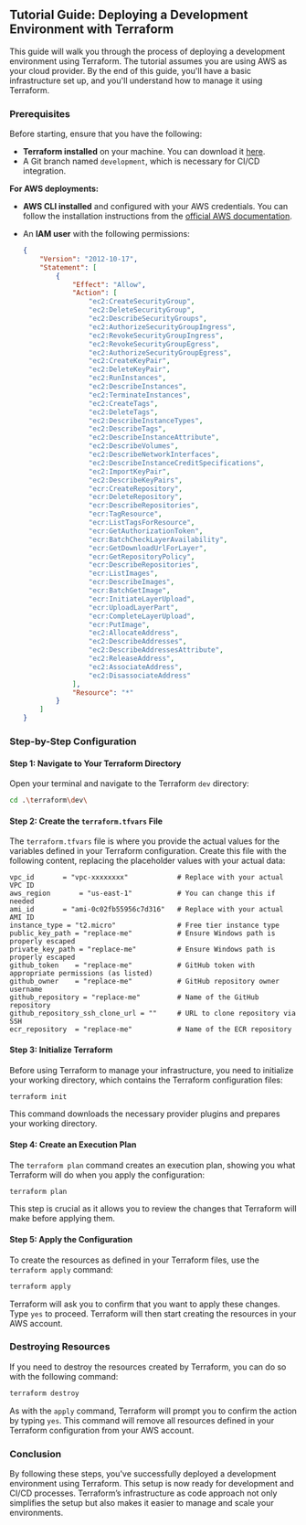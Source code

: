 ## Tutorial Guide: Deploying a Development Environment with Terraform

This guide will walk you through the process of deploying a development environment using Terraform. The tutorial assumes you are using AWS as your cloud provider. By the end of this guide, you'll have a basic infrastructure set up, and you'll understand how to manage it using Terraform.

### Prerequisites

Before starting, ensure that you have the following:

- **Terraform installed** on your machine. You can download it [here](https://www.terraform.io/downloads.html).
- A Git branch named `development`, which is necessary for CI/CD integration.

**For AWS deployments:**

- **AWS CLI installed** and configured with your AWS credentials. You can follow the installation instructions from the [official AWS documentation](https://docs.aws.amazon.com/cli/latest/userguide/install-cliv2.html).
- An **IAM user** with the following permissions:

  ```json
  {
      "Version": "2012-10-17",
      "Statement": [
          {
              "Effect": "Allow",
              "Action": [
                  "ec2:CreateSecurityGroup",
                  "ec2:DeleteSecurityGroup",
                  "ec2:DescribeSecurityGroups",
                  "ec2:AuthorizeSecurityGroupIngress",
                  "ec2:RevokeSecurityGroupIngress",
                  "ec2:RevokeSecurityGroupEgress",
                  "ec2:AuthorizeSecurityGroupEgress",
                  "ec2:CreateKeyPair",
                  "ec2:DeleteKeyPair",
                  "ec2:RunInstances",
                  "ec2:DescribeInstances",
                  "ec2:TerminateInstances",
                  "ec2:CreateTags",
                  "ec2:DeleteTags",
                  "ec2:DescribeInstanceTypes",
                  "ec2:DescribeTags",
                  "ec2:DescribeInstanceAttribute",
                  "ec2:DescribeVolumes",
                  "ec2:DescribeNetworkInterfaces",
                  "ec2:DescribeInstanceCreditSpecifications",
                  "ec2:ImportKeyPair",
                  "ec2:DescribeKeyPairs",
                  "ecr:CreateRepository",
                  "ecr:DeleteRepository",
                  "ecr:DescribeRepositories",
                  "ecr:TagResource",
                  "ecr:ListTagsForResource",
                  "ecr:GetAuthorizationToken",
                  "ecr:BatchCheckLayerAvailability",
                  "ecr:GetDownloadUrlForLayer",
                  "ecr:GetRepositoryPolicy",
                  "ecr:DescribeRepositories",
                  "ecr:ListImages",
                  "ecr:DescribeImages",
                  "ecr:BatchGetImage",
                  "ecr:InitiateLayerUpload",
                  "ecr:UploadLayerPart",
                  "ecr:CompleteLayerUpload",
                  "ecr:PutImage",
                  "ec2:AllocateAddress",
                  "ec2:DescribeAddresses",
                  "ec2:DescribeAddressesAttribute",
                  "ec2:ReleaseAddress",
                  "ec2:AssociateAddress",
                  "ec2:DisassociateAddress"
              ],
              "Resource": "*"
          }
      ]
  }
  ```

### Step-by-Step Configuration

#### Step 1: Navigate to Your Terraform Directory

Open your terminal and navigate to the Terraform `dev` directory:

```bash
cd .\terraform\dev\
```

#### Step 2: Create the `terraform.tfvars` File

The `terraform.tfvars` file is where you provide the actual values for the variables defined in your Terraform configuration. Create this file with the following content, replacing the placeholder values with your actual data:

```hcl
vpc_id       = "vpc-xxxxxxxx"            # Replace with your actual VPC ID
aws_region       = "us-east-1"           # You can change this if needed
ami_id       = "ami-0c02fb55956c7d316"   # Replace with your actual AMI ID
instance_type = "t2.micro"               # Free tier instance type
public_key_path = "replace-me"           # Ensure Windows path is properly escaped
private_key_path = "replace-me"          # Ensure Windows path is properly escaped
github_token    = "replace-me"           # GitHub token with appropriate permissions (as listed)
github_owner    = "replace-me"           # GitHub repository owner username
github_repository = "replace-me"         # Name of the GitHub repository
github_repository_ssh_clone_url = ""     # URL to clone repository via SSH
ecr_repository  = "replace-me"           # Name of the ECR repository
```

#### Step 3: Initialize Terraform

Before using Terraform to manage your infrastructure, you need to initialize your working directory, which contains the Terraform configuration files:

```bash
terraform init
```

This command downloads the necessary provider plugins and prepares your working directory.

#### Step 4: Create an Execution Plan

The `terraform plan` command creates an execution plan, showing you what Terraform will do when you apply the configuration:

```bash
terraform plan
```

This step is crucial as it allows you to review the changes that Terraform will make before applying them.

#### Step 5: Apply the Configuration

To create the resources as defined in your Terraform files, use the `terraform apply` command:

```bash
terraform apply
```

Terraform will ask you to confirm that you want to apply these changes. Type `yes` to proceed. Terraform will then start creating the resources in your AWS account.

### Destroying Resources

If you need to destroy the resources created by Terraform, you can do so with the following command:

```bash
terraform destroy
```

As with the `apply` command, Terraform will prompt you to confirm the action by typing `yes`. This command will remove all resources defined in your Terraform configuration from your AWS account.

### Conclusion

By following these steps, you've successfully deployed a development environment using Terraform. This setup is now ready for development and CI/CD processes. Terraform’s infrastructure as code approach not only simplifies the setup but also makes it easier to manage and scale your environments.